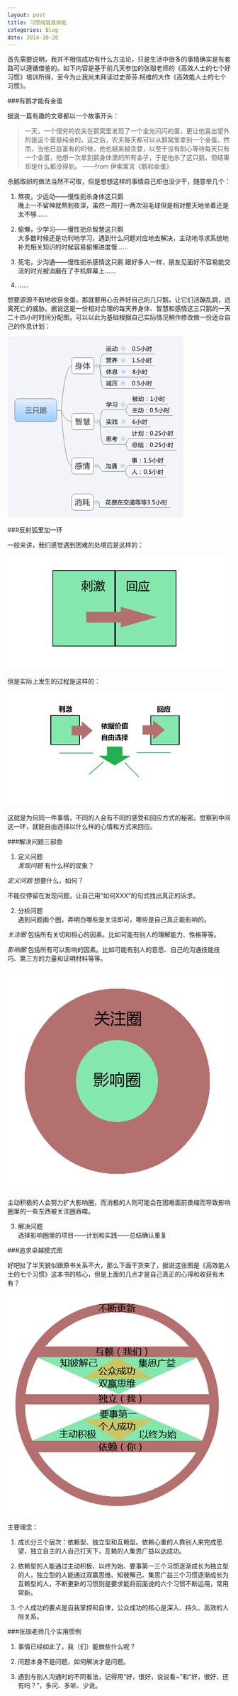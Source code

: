 ```yaml
---
layout: post
title: 习惯成就高效能
categories: Blog
date: 2014-10-28
---
```


首先需要说明，我并不相信成功有什么方法论，只是生活中很多的事情确实是有套路可以遵循借鉴的。如下内容是基于前几天参加的张珈老师的《高效人士的七个好习惯》培训所得，至今为止我尚未拜读过史蒂芬.柯维的大作《高效能人士的七个习惯》。

###有鹅才能有金蛋

据说一篇有趣的文章都以一个故事开头：

>一天，一个很穷的农夫在鹅窝里发现了一个金光闪闪的蛋，更让他喜出望外的是这个蛋是纯金的。这之后，农夫每天都可以从鹅窝里拿到一个金蛋。然而，当他日益富有的时候，他也越来越贪婪，以至于没有耐心等待每天只有一个金蛋，他想一次拿到鹅身体里的所有金子，于是他杀了这只鹅，但结果却是什么都没得到。  ——from 伊索寓言《鹅和金蛋》

杀鹅取卵的做法当然不可取，但是想想这样的事情自己却也没少干，随意举几个：

1. 熬夜，少运动——慢性扼杀身体这只鹅  
晚上一不留神就熬到夜深，虽然一周打一两次羽毛球但是相对整天地坐着还是太不够……

2. 偷懒，少学习——慢性扼杀智慧这只鹅  
大多数时候还是功利地学习，遇到什么问题对应地去解决，主动地寻求系统地补充相关知识的时候容易偷懒进度慢……

3. 死宅，少沟通——慢性扼杀感情这只鹅
跟好多人一样，朋友见面好不容易能交流的时光被消磨在了手机屏幕上……

4. ……

想要源源不断地收获金蛋，那就要用心去养好自己的几只鹅，让它们活蹦乱跳，远离死亡的威胁。据说这是一份相对合理的每天养身体、智慧和感情这三只鹅的一天二十四小时时间分配图，可以以此为基础根据自己实际情况稍作修改做一份适合自己的作息计划：

![三只鹅](/images/blog/three-gooses.png)

###反射弧里加一环

一般来讲，我们感觉遇到困难的处境后是这样的：

![两步回应图](/images/blog/two-steps.png)

但是实际上发生的过程是这样的：

![三步回应图](/images/blog/three-steps.png)

这就是为何同一件事情，不同的人会有不同的感受和回应方式的秘密。觉察到中间这一环，就能自由选择以什么样的心情和方式来回应。

###解决问题三部曲

1. 定义问题  
*发现问题* 有什么样的现象？

*定义问题* 想要什么，如何？

不能仅停留在发现问题，让自己用“如何XXX”的句式找出真正的诉求。

2. 分析问题  
遇到问题画个圈，弄明白哪些是关注即可，哪些是自己真正能影响的。

*关注圈* 包括所有关切和担心的因素。比如可能有别人的理解能力、性格等等。

*影响圈* 包括所有可以影响的因素。比如可能有别人的意愿、自己的沟通技能技巧、第三方的力量和证明材料等等。

![关注圈和影响圈](/images/blog/two-circles.png)

主动积极的人会努力扩大影响圈，而消极的人则可能会在困难面前畏缩而导致影响圈里的一些东西被关注圈吞噬。

3. 解决问题  
选择影响圈里的项目——计划和实践——总结确认重复

###追求卓越模式图

好吧扯了半天貌似跟原书关系不大，那么下面干货来了，据说这张图是《高效能人士的七个习惯》这本书的核心，但是上面的几点才是自己真正的心得和收获有木有？

![追求卓越模式图](/images/blog/excellence.png)

主要理念：

1. 成长分三个层次：依赖型、独立型和互赖型。依赖心重的人靠别人来完成愿望，独立自主的人自己打天下，互赖的人集思广益以达成功。

2. 依赖型的人能通过主动积极、以终为始、要事第一三个习惯逐渐成长为独立型的人，独立型的人能通过双赢思维、知彼解己、集思广益三个习惯逐渐成长为互赖型的人，不断更新的习惯则是要求能将前面说的六个习惯不断运用，常用常新。

3. 个人成功的要点是自我掌控和自律，公众成功的核心是深入、持久、高效的人际关系。

###张珈老师几个实用惯例

1. 事情已经如此了，我（们）能做些什么呢？

2. 问题本身不是问题，如何解决才是问题。

3. 遇到与别人沟通时的不同看法，记得用“好，很好，说说看~”和“好，很好，还有吗？”，多问、多听、少说。
